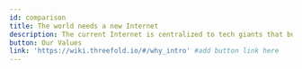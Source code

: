 ```yaml
---
id: comparison
title: The world needs a new Internet
description: The current Internet is centralized to tech giants that build power-hungry data centers and control user data. ThreeFold looks at updating the roughly $5 trillion IT industry with a new paradigm that serves people and our planet.
button: Our Values
link: 'https://wiki.threefold.io/#/why_intro' #add button link here
---
```

